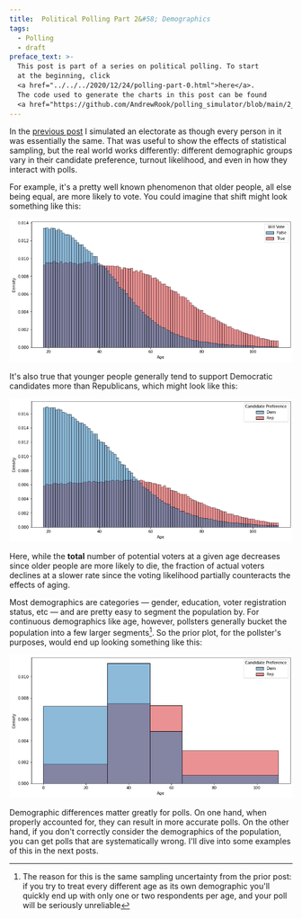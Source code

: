 ```yaml
---
title:  Political Polling Part 2&#58; Demographics
tags:
  - Polling
  - draft
preface_text: >-
  This post is part of a series on political polling. To start 
  at the beginning, click 
  <a href="../../../2020/12/24/polling-part-0.html">here</a>.
  The code used to generate the charts in this post can be found
  <a href="https://github.com/AndrewRook/polling_simulator/blob/main/2_demographics.ipynb">here</a>.
---
```


In the [previous post](../../../2020/12/28/polling-part-1.html) I
simulated an electorate as though every person in it was essentially
the same. That was useful to show the effects of
statistical sampling, but the real world works differently: different
demographic groups vary in their candidate preference, turnout likelihood,
and even in how they interact with polls.

<!--more-->

For example, it's a pretty well known phenomenon that older people,
all else being equal, are more likely to vote. You could imagine that shift might look something like
this:

![turnout by age](/images/2020-12-30-polling-part-2/age_distribution_voting.png)

It's also true that younger people generally tend to support Democratic candidates more than
Republicans, which might look like this:

![candidate preference_by_age](/images/2020-12-30-polling-part-2/age_distribution.png)

Here, while the **total** number of potential voters at a given age decreases 
since older people are more likely to die, the fraction of actual voters declines at a slower
rate since the voting likelihood partially counteracts the effects of aging. 

Most demographics are categories — gender, education, voter registration status, etc —
and are pretty easy to segment the population by. For continuous 
demographics like age, however, pollsters generally bucket the population
into a few larger segments[^sampling]. So the prior plot, for the
pollster's purposes, would end up looking something like this:

![candidate preference by age buckets](/images/2020-12-30-polling-part-2/age_distribution_binned.png)

Demographic differences matter greatly for polls. On one hand, when properly
accounted for, they can result in more accurate polls. On the other
hand, if you don't correctly consider the demographics of the
population, you can get polls that are systematically wrong. I'll
dive into some examples of this in the next posts.  

[^sampling]:
    The reason for this is the same sampling uncertainty from the
    prior post: if you try to treat every different age as its own
    demographic you'll quickly end up with only one or two respondents
    per age, and your poll will be seriously unreliable